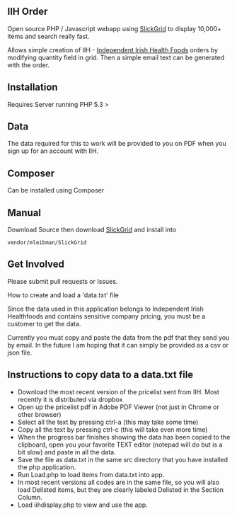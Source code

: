 IIH Order
--------

Open source PHP / Javascript webapp using [SlickGrid](https://github.com/mleibman/SlickGrid) to display 10,000+ items and search really fast.

Allows simple creation of IIH - [Independent Irish Health Foods](http://www.iihealthfoods.com/) orders by modifying quantity field in grid.  Then a simple email text can be generated with the order.

Installation
------------

Requires Server running PHP 5.3 >

Data
-----

The data required for this to work will be provided to you on PDF when you sign up for an account with IIH.

Composer
--------

Can be installed using Composer 

Manual
------

Download Source then download [SlickGrid](https://github.com/mleibman/SlickGrid) and install into

    vendor/mleibman/SlickGrid
   

Get Involved
------------

Please submit pull requests or Issues.

How to create and load a 'data.txt' file 

Since the data used in this application belongs to Independent Irish Healthfoods and contains sensitive company pricing, you must be a customer to get the data.

Currently you must copy and paste the data from the pdf that they send you by email.  In the future I am hoping that it can simply be provided as a csv or json file.

Instructions to copy data to a data.txt file 
------------------------

 - Download the most recent version  of the pricelist sent from IIH. Most recently it is distributed via dropbox 
 - Open up the pricelist pdf in Adobe PDF Viewer (not just in Chrome or other browser) 
 - Select all the text by pressing ctrl-a (this may take some time) 
 - Copy all the text by pressing ctrl-c (this will take even more time) 
 - When the progress bar finishes showing the data has been copied to the clipboard, open you your favorite TEXT editor (notepad will do but is a bit slow) and paste in all the data.  
 - Save the file as data.txt in the same src directory that you have installed the php application. 
 - Run Load.php to load items from data.txt into app. 
 - In most recent versions all codes are in the same file, so you will also load Delisted items, but they are clearly labeled Delisted in the Section Column.  
 - Load iihdisplay.php to view and use the app. 

